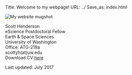 Title: Welcome to my webpage!
URL: ../
Save_as: index.html


![My website mugshot]({filename}/images/myphoto.png)

Scott Henderson  
eScience Postdoctoral Fellow  
Earth & Space Sciences  
University of Washington  
Office: ATG-219a  
scottyh(at)uw.edu  
Download CV [here]({filename}/pdfs/CV_Henderson.pdf)  

Last updated: July 2017
